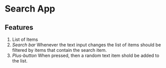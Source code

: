 # Search App

## Features

1. List of Items
2. *Search bar* 
    Whenever the text input changes the list of items should be filtered by items that contain the search item.
3. *Plus-button*
    When pressed, then a random text item shold be added to the list.
